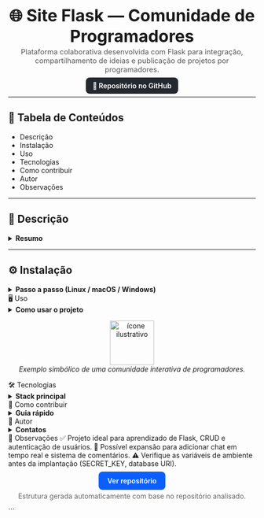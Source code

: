 <center>
  <h1 style="font-size:2.4em; margin-bottom:0.1em;">🌐 Site Flask — Comunidade de Programadores</h1>
  <p style="margin-top:0.2em; font-size:1.05em; color:#555;">
    Plataforma colaborativa desenvolvida com Flask para integração, compartilhamento de ideias e publicação de projetos por programadores.
  </p>
  <p>
    <a href="https://github.com/Rafael072187/SIte_flask_Comunidade_Programadores" style="background:#24292F;color:#fff;padding:8px 14px;border-radius:8px;text-decoration:none;font-weight:600;">
      🔗 Repositório no GitHub
    </a>
  </p>
</center>

<hr>

## 🧭 **Tabela de Conteúdos**
- Descrição  
- Instalação  
- Uso  
- Tecnologias  
- Como contribuir  
- Autor  
- Observações  

---

## 📘 **Descrição**
<details>
  <summary><b>Resumo</b></summary>
  O projeto **Comunidade de Programadores** é um site construído com **Flask** que tem como objetivo reunir desenvolvedores em um ambiente colaborativo para **publicação de artigos, compartilhamento de códigos e troca de experiências**.  
  Ele inclui um sistema de **autenticação**, **armazenamento de dados em banco relacional**, e rotas dinâmicas para interação entre usuários.  
  A proposta é servir como uma base para portfólios, comunidades de estudo e aprendizado contínuo.
</details>

---

## ⚙️ **Instalação**
<details>
  <summary><b>Passo a passo (Linux / macOS / Windows)</b></summary>

1. Clone o repositório:
   ```bash
   git clone https://github.com/Rafael072187/SIte_flask_Comunidade_Programadores.git
   cd SIte_flask_Comunidade_Programadores
Crie e ative um ambiente virtual:

bash
Copiar código
python -m venv .venv
.venv\Scripts\Activate.ps1   # Windows
source .venv/bin/activate    # Linux/macOS
Instale as dependências:

bash
Copiar código
pip install -r requirements.txt
Execute o projeto:

bash
Copiar código
python main.py
</details>
🖥️ Uso
<details> <summary><b>Como usar o projeto</b></summary>
Acesse o servidor local:

cpp
Copiar código
http://127.0.0.1:5000
Crie sua conta na comunidade.

Faça login e publique artigos, projetos ou tutoriais.

Explore os perfis de outros programadores e interaja com seus conteúdos.

O projeto também pode ser usado como base para redes sociais técnicas ou aplicativos de aprendizado colaborativo.

</details> <p align="center" style="margin-top:14px;"> <img src="https://cdn-icons-png.flaticon.com/512/2721/2721249.png" width="90" alt="ícone ilustrativo"> <br> <i>Exemplo simbólico de uma comunidade interativa de programadores.</i> </p>
🛠️ Tecnologias
<details> <summary><b>Stack principal</b></summary>
Linguagem: Python

Framework: Flask

Banco de Dados: SQLite

Bibliotecas: Werkzeug, Jinja2, Flask-SQLAlchemy

Implantação: Configuração compatível com plataformas como Render ou Heroku (via Procfile)

</details>
🤝 Como contribuir
<details> <summary><b>Guia rápido</b></summary>
Faça um fork do repositório

Crie uma branch:

bash
Copiar código
git checkout -b feature/nova-feature
Adicione suas melhorias:

bash
Copiar código
git commit -m "feat: adiciona funcionalidade X"
git push origin feature/nova-feature
Abra um Pull Request explicando suas mudanças e o impacto delas.

</details>
👤 Autor
<details> <summary><b>Contatos</b></summary> <p> <b>Rafael Bittencourt de Araújo</b> — desenvolvedor do projeto.<br> GitHub: <a href="https://github.com/Rafael072187" target="_blank">github.com/Rafael072187</a> </p> </details>
📝 Observações
✅ Projeto ideal para aprendizado de Flask, CRUD e autenticação de usuários.
🔧 Possível expansão para adicionar chat em tempo real e sistema de comentários.
⚠️ Verifique as variáveis de ambiente antes da implantação (SECRET_KEY, database URI).

<p align="center" style="margin-top:18px;"> <a href="https://github.com/Rafael072187/SIte_flask_Comunidade_Programadores" style="background:#0b5fff;color:#fff;padding:10px 18px;border-radius:8px;text-decoration:none;font-weight:600;"> Ver repositório </a> </p> <p align="center" style="margin-top:14px;color:#666;"> Estrutura gerada automaticamente com base no repositório analisado. </p> ```
